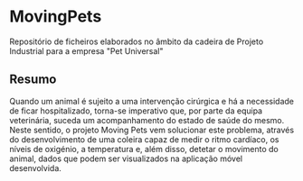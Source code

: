 # MovingPets
Repositório de ficheiros elaborados no âmbito da cadeira de Projeto Industrial para a empresa "Pet Universal"

## Resumo
Quando um animal é sujeito a uma intervenção cirúrgica e há a necessidade de ficar hospitalizado, torna-se imperativo que, por parte da equipa veterinária, suceda um acompanhamento do estado de saúde do mesmo. Neste sentido, o projeto Moving Pets vem solucionar este problema, através do desenvolvimento de uma coleira capaz de medir o ritmo cardíaco, os níveis de oxigénio, a temperatura e, além disso, detetar o movimento do animal, dados que podem ser visualizados na aplicação móvel desenvolvida.
